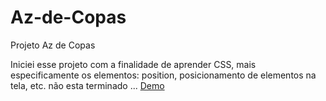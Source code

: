# Az-de-Copas
Projeto Az de Copas

Iniciei esse projeto com a finalidade de aprender CSS, mais especificamente os elementos:
position, posicionamento de elementos na tela, etc.
não esta terminado ...
[Demo](https://muritadb.github.io/Az-de-Copas/)
